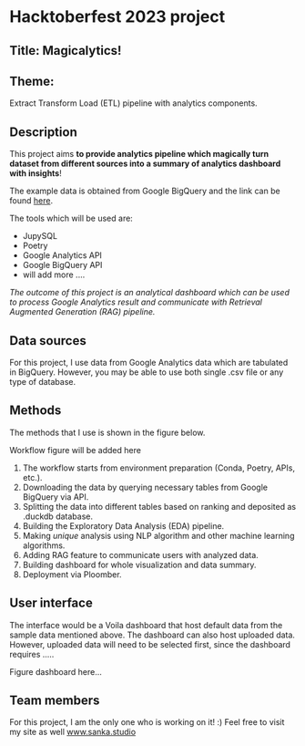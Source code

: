 # Hacktoberfest 2023 project
## Title: Magicalytics!

## Theme:
Extract Transform Load (ETL) pipeline with analytics components.

## Description
This project aims **to provide analytics pipeline which magically turn dataset from different sources into a summary of analytics dashboard with insights**!

The example data is obtained from Google BigQuery and the link can be found [here](https://console.cloud.google.com/marketplace/product/bigquery-public-datasets/google-search-trends).

The tools which will be used are:
- JupySQL
- Poetry
- Google Analytics API
- Google BigQuery API
- will add more ....

*The outcome of this project is an analytical dashboard which can be used to process Google Analytics result and communicate with Retrieval Augmented Generation (RAG) pipeline.*

[//]: # (- Provide a description of your project. Include the data sources you are using, the tools you are using, and the expected outcome of your project.)

## Data sources 

For this project, I use data from Google Analytics data which are tabulated in BigQuery.
However, you may be able to use both single .csv file or any type of database.

## Methods

The methods that I use is shown in the figure below.

Workflow figure will be added here

1. The workflow starts from environment preparation (Conda, Poetry, APIs, etc.).
2. Downloading the data by querying necessary tables from Google BigQuery via API.
3. Splitting the data into different tables based on ranking and deposited as .duckdb database.
4. Building the Exploratory Data Analysis (EDA) pipeline.
5. Making _unique_ analysis using NLP algorithm and other machine learning algorithms.
6. Adding RAG feature to communicate users with analyzed data.
7. Building dashboard for whole visualization and data summary.
8. Deployment via Ploomber.

## User interface
The interface would be a Voila dashboard that host default data from the sample data mentioned above.
The dashboard can also host uploaded data. However, uploaded data will need to be selected first, since the dashboard requires .....

Figure dashboard here...

[//]: # (Describe the user interface your project will have. Include a description of the tools you are using.)

## Team members
For this project, I am the only one who is working on it! :)
Feel free to visit my site as well www.sanka.studio